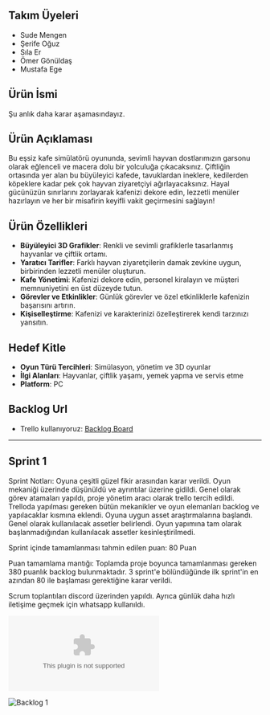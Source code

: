 ## Takım Üyeleri
- Sude Mengen
- Şerife Oğuz
- Sıla Er 
- Ömer Gönüldaş
- Mustafa Ege

## Ürün İsmi
Şu anlık daha karar aşamasındayız.
 
## Ürün Açıklaması
Bu eşsiz kafe simülatörü oyununda, sevimli hayvan dostlarımızın garsonu olarak eğlenceli ve macera dolu bir yolculuğa çıkacaksınız. Çiftliğin ortasında yer alan bu büyüleyici kafede, tavuklardan ineklere, kedilerden köpeklere kadar pek çok hayvan ziyaretçiyi ağırlayacaksınız. Hayal gücünüzün sınırlarını zorlayarak kafenizi dekore edin, lezzetli menüler hazırlayın ve her bir misafirin keyifli vakit geçirmesini sağlayın!

## Ürün Özellikleri
- **Büyüleyici 3D Grafikler**: Renkli ve sevimli grafiklerle tasarlanmış hayvanlar ve çiftlik ortamı.
- **Yaratıcı Tarifler**: Farklı hayvan ziyaretçilerin damak zevkine uygun, birbirinden lezzetli menüler oluşturun.
- **Kafe Yönetimi**: Kafenizi dekore edin, personel kiralayın ve müşteri memnuniyetini en üst düzeyde tutun.
- **Görevler ve Etkinlikler**: Günlük görevler ve özel etkinliklerle kafenizin başarısını artırın.
- **Kişiselleştirme**: Kafenizi ve karakterinizi özelleştirerek kendi tarzınızı yansıtın.

## Hedef Kitle
- **Oyun Türü Tercihleri**: Simülasyon, yönetim ve 3D oyunlar
- **İlgi Alanları**: Hayvanlar, çiftlik yaşamı, yemek yapma ve servis etme
- **Platform**: PC

## Backlog Url
- Trello kullanıyoruz:
[Backlog Board](https://trello.com/invite/b/34ftw9i6/ATTI845e1ede9058be7446d36330a8c0499a73376994/grup-110)
---
## Sprint 1
Sprint Notları: Oyuna çeşitli güzel fikir arasından karar verildi. Oyun mekaniği üzerinde düşünüldü ve ayrıntılar üzerine gidildi.
Genel olarak görev atamaları yapıldı, proje yönetim aracı olarak trello tercih edildi. Trelloda yapılması gereken bütün mekanikler ve oyun elemanları backlog ve yapılacaklar kısmına eklendi. 
Oyuna uygun asset araştırmalarına başlandı. Genel olarak kullanılacak assetler belirlendi. Oyun yapımına tam olarak başlanmadığından kullanılacak assetler kesinleştirilmedi.

Sprint içinde tamamlanması tahmin edilen puan: 80 Puan

Puan tamamlama mantığı: Toplamda proje boyunca tamamlanması gereken 380 puanlık backlog bulunmaktadır. 3 sprint'e bölündüğünde ilk sprint'in en azından 80 ile başlaması gerektiğine karar verildi.

Scrum toplantıları discord üzerinden yapıldı. Ayrıca günlük daha hızlı iletişime geçmek için whatsapp kullanıldı.

![Toplantı ve Konuşma Örnekleri](https://github.com/mustafa-ege/GoogleOUA-Bootcamp-Grup110/blob/main/ProjectManagementDocuments/sprint1.docx)

![Backlog 1](https://github.com/mustafa-ege/GoogleOUA-Bootcamp-Grup110/blob/main/ProjectManagementDocuments/backlog1.png) 

